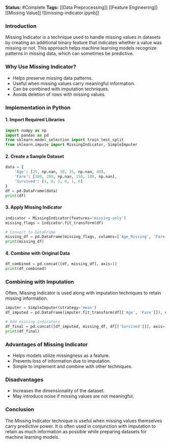 **Status:**  #Complete 
**Tags:**   [[Data Preprocessing]]  [[Feature Engineering]]  [[Missing Value]]
![[missing-indicator.ipynb]]
### Introduction

Missing Indicator is a technique used to handle missing values in datasets by creating an additional binary feature that indicates whether a value was missing or not. This approach helps machine learning models recognize patterns in missing data, which can sometimes be predictive.

### Why Use Missing Indicator?

- Helps preserve missing data patterns.
- Useful when missing values carry meaningful information.
- Can be combined with imputation techniques.
- Avoids deletion of rows with missing values.

### Implementation in Python

#### 1. Import Required Libraries

```python
import numpy as np
import pandas as pd
from sklearn.model_selection import train_test_split
from sklearn.impute import MissingIndicator, SimpleImputer
```

#### 2. Create a Sample Dataset

```python
data = {
    'Age': [25, np.nan, 30, 35, np.nan, 40],
    'Fare': [100, 200, np.nan, 150, 180, np.nan],
    'Survived': [1, 0, 1, 0, 1, 0]
}
df = pd.DataFrame(data)
print(df)
```

#### 3. Apply Missing Indicator

```python
indicator = MissingIndicator(features='missing-only')
missing_flags = indicator.fit_transform(df)

# Convert to DataFrame
missing_df = pd.DataFrame(missing_flags, columns=['Age_Missing', 'Fare_Missing'])
print(missing_df)
```

#### 4. Combine with Original Data

```python
df_combined = pd.concat([df, missing_df], axis=1)
print(df_combined)
```

### Combining with Imputation

Often, Missing Indicator is used along with imputation techniques to retain missing information.

```python
imputer = SimpleImputer(strategy='mean')
df_imputed = pd.DataFrame(imputer.fit_transform(df[['Age', 'Fare']]), columns=['Age', 'Fare'])

# Add missing indicators
df_final = pd.concat([df_imputed, missing_df, df[['Survived']]], axis=1)
print(df_final)
```

### Advantages of Missing Indicator

- Helps models utilize missingness as a feature.
- Prevents loss of information due to imputation.
- Simple to implement and combine with other techniques.

### Disadvantages

- Increases the dimensionality of the dataset.
- May introduce noise if missing values are not meaningful.

### Conclusion

The Missing Indicator technique is useful when missing values themselves carry predictive power. It is often used in conjunction with imputation to retain as much information as possible while preparing datasets for machine learning models.